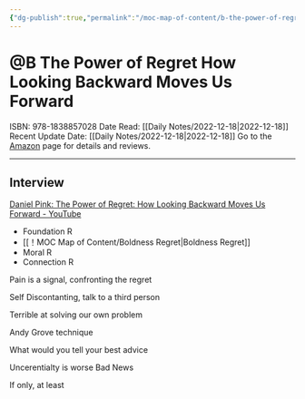 ```yaml
---
{"dg-publish":true,"permalink":"/moc-map-of-content/b-the-power-of-regret-how-looking-backward-moves-us-forward/"}
---
```



# @B The Power of Regret How Looking Backward Moves Us Forward
ISBN: 978-1838857028
Date Read: [[Daily Notes/2022-12-18\|2022-12-18]]
Recent Update Date: [[Daily Notes/2022-12-18\|2022-12-18]]
Go to the  [Amazon](https://www.amazon.co.uk/Power-Regret-Looking-Backward-Forward/dp/1838857028) page for details and reviews.

---


## Interview
[Daniel Pink: The Power of Regret: How Looking Backward Moves Us Forward - YouTube](https://www.youtube.com/watch?v=1u5QPvaksNs)
- Foundation R
- [[！MOC Map of Content/Boldness Regret\|Boldness Regret]] 
- Moral R
- Connection R

Pain is a signal, confronting the regret

Self Discontanting, talk to a third person

Terrible at solving our own problem

Andy Grove technique

What would you tell your best advice

Uncerentialty is worse Bad News

If only, at least
